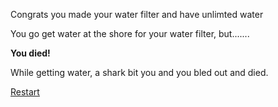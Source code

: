 Congrats you made your water filter and have unlimted water

You go get water at the shore for your water filter, but.......

**You died!**

While getting water, a shark bit you and you bled out and died.

[Restart](../situations/startgame.md)